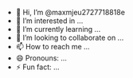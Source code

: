 - 👋 Hi, I’m @maxmjeu2727718818e
- 👀 I’m interested in ...
- 🌱 I’m currently learning ...
- 💞️ I’m looking to collaborate on ...
- 📫 How to reach me ...
- 😄 Pronouns: ...
- ⚡ Fun fact: ...

<!---
maxmjeu2727718818e/maxmjeu2727718818e is a ✨ special ✨ repository because its `README.md` (this file) appears on your GitHub profile.
You can click the Preview link to take a look at your changes.
--->
